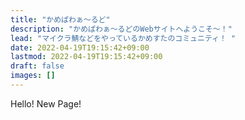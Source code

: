 ```yaml
---
title: "かめぱわぁ～るど"
description: "かめぱわぁ～るどのWebサイトへようこそ～！"
lead: "マイクラ鯖などをやっているかめすたのコミュニティ！ "
date: 2022-04-19T19:15:42+09:00
lastmod: 2022-04-19T19:15:42+09:00
draft: false
images: []
---
```


Hello! New Page!
